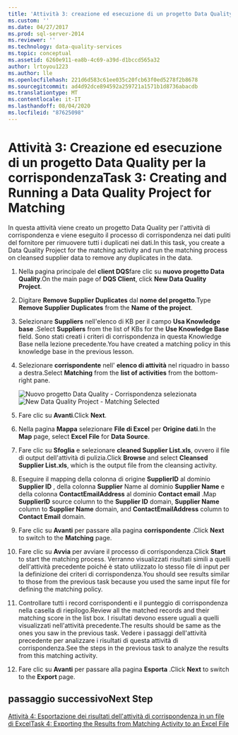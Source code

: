 ```yaml
---
title: 'Attività 3: creazione ed esecuzione di un progetto Data Quality per la corrispondenza | Microsoft Docs'
ms.custom: ''
ms.date: 04/27/2017
ms.prod: sql-server-2014
ms.reviewer: ''
ms.technology: data-quality-services
ms.topic: conceptual
ms.assetid: 6260e911-ea8b-4c69-a39d-d1bccd565a32
author: lrtoyou1223
ms.author: lle
ms.openlocfilehash: 221d6d583c61ee035c20fcb63f0ed5278f2b8678
ms.sourcegitcommit: ad4d92dce894592a259721a1571b1d8736abacdb
ms.translationtype: MT
ms.contentlocale: it-IT
ms.lasthandoff: 08/04/2020
ms.locfileid: "87625098"
---
```

# <a name="task-3-creating-and-running-a-data-quality-project-for-matching"></a><span data-ttu-id="30bbd-102">Attività 3: Creazione ed esecuzione di un progetto Data Quality per la corrispondenza</span><span class="sxs-lookup"><span data-stu-id="30bbd-102">Task 3: Creating and Running a Data Quality Project for Matching</span></span>
  <span data-ttu-id="30bbd-103">In questa attività viene creato un progetto Data Quality per l'attività di corrispondenza e viene eseguito il processo di corrispondenza nei dati puliti del fornitore per rimuovere tutti i duplicati nei dati.</span><span class="sxs-lookup"><span data-stu-id="30bbd-103">In this task, you create a Data Quality Project for the matching activity and run the matching process on cleansed supplier data to remove any duplicates in the data.</span></span>

1.  <span data-ttu-id="30bbd-104">Nella pagina principale del **client DQS**fare clic su **nuovo progetto Data Quality**.</span><span class="sxs-lookup"><span data-stu-id="30bbd-104">On the main page of **DQS Client**, click **New Data Quality Project**.</span></span>

2.  <span data-ttu-id="30bbd-105">Digitare **Remove Supplier Duplicates** dal **nome del progetto**.</span><span class="sxs-lookup"><span data-stu-id="30bbd-105">Type **Remove Supplier Duplicates** from the **Name of the project**.</span></span>

3.  <span data-ttu-id="30bbd-106">Selezionare **Suppliers** nell'elenco di KB per il campo **Usa Knowledge base** .</span><span class="sxs-lookup"><span data-stu-id="30bbd-106">Select **Suppliers** from the list of KBs for the **Use Knowledge Base** field.</span></span> <span data-ttu-id="30bbd-107">Sono stati creati i criteri di corrispondenza in questa Knowledge Base nella lezione precedente.</span><span class="sxs-lookup"><span data-stu-id="30bbd-107">You have created a matching policy in this knowledge base in the previous lesson.</span></span>

4.  <span data-ttu-id="30bbd-108">Selezionare **corrispondente** nell' **elenco di attività** nel riquadro in basso a destra.</span><span class="sxs-lookup"><span data-stu-id="30bbd-108">Select **Matching** from the **list of activities** from the bottom-right pane.</span></span>

     <span data-ttu-id="30bbd-109">![Nuovo progetto Data Quality - Corrispondenza selezionata](../../2014/tutorials/media/et-creatingandrunningadqpformatching.jpg "Nuovo progetto Data Quality - Corrispondenza selezionata")</span><span class="sxs-lookup"><span data-stu-id="30bbd-109">![New Data Quality Project - Matching Selected](../../2014/tutorials/media/et-creatingandrunningadqpformatching.jpg "New Data Quality Project - Matching Selected")</span></span>

5.  <span data-ttu-id="30bbd-110">Fare clic su **Avanti**.</span><span class="sxs-lookup"><span data-stu-id="30bbd-110">Click **Next**.</span></span>

6.  <span data-ttu-id="30bbd-111">Nella pagina **Mappa** selezionare **File di Excel** per **Origine dati**.</span><span class="sxs-lookup"><span data-stu-id="30bbd-111">In the **Map** page, select **Excel File** for **Data Source**.</span></span>

7.  <span data-ttu-id="30bbd-112">Fare clic su **Sfoglia** e selezionare **cleaned Supplier List.xls**, ovvero il file di output dell'attività di pulizia.</span><span class="sxs-lookup"><span data-stu-id="30bbd-112">Click **Browse** and select **Cleansed Supplier List.xls**, which is the output file from the cleansing activity.</span></span>

8.  <span data-ttu-id="30bbd-113">Eseguire il mapping della colonna di origine **SupplierID** al dominio **Supplier ID** , della colonna **Supplier** Name al dominio **Supplier Name** e della colonna **ContactEmailAddress** al dominio **Contact email** .</span><span class="sxs-lookup"><span data-stu-id="30bbd-113">Map **SupplierID** source column to the **Supplier ID** domain, **Supplier Name** column to **Supplier Name** domain, and **ContactEmailAddress** column to **Contact Email** domain.</span></span>

9. <span data-ttu-id="30bbd-114">Fare clic su **Avanti** per passare alla pagina **corrispondente** .</span><span class="sxs-lookup"><span data-stu-id="30bbd-114">Click **Next** to switch to the **Matching** page.</span></span>

10. <span data-ttu-id="30bbd-115">Fare clic su **Avvia** per avviare il processo di corrispondenza.</span><span class="sxs-lookup"><span data-stu-id="30bbd-115">Click **Start** to start the matching process.</span></span> <span data-ttu-id="30bbd-116">Verranno visualizzati risultati simili a quelli dell'attività precedente poiché è stato utilizzato lo stesso file di input per la definizione dei criteri di corrispondenza.</span><span class="sxs-lookup"><span data-stu-id="30bbd-116">You should see results similar to those from the previous task because you used the same input file for defining the matching policy.</span></span>

11. <span data-ttu-id="30bbd-117">Controllare tutti i record corrispondenti e il punteggio di corrispondenza nella casella di riepilogo.</span><span class="sxs-lookup"><span data-stu-id="30bbd-117">Review all the matched records and their matching score in the list box.</span></span> <span data-ttu-id="30bbd-118">I risultati devono essere uguali a quelli visualizzati nell'attività precedente.</span><span class="sxs-lookup"><span data-stu-id="30bbd-118">The results should be same as the ones you saw in the previous task.</span></span> <span data-ttu-id="30bbd-119">Vedere i passaggi dell'attività precedente per analizzare i risultati di questa attività di corrispondenza.</span><span class="sxs-lookup"><span data-stu-id="30bbd-119">See the steps in the previous task to analyze the results from this matching activity.</span></span>

12. <span data-ttu-id="30bbd-120">Fare clic su **Avanti** per passare alla pagina **Esporta** .</span><span class="sxs-lookup"><span data-stu-id="30bbd-120">Click **Next** to switch to the **Export** page.</span></span>

## <a name="next-step"></a><span data-ttu-id="30bbd-121">passaggio successivo</span><span class="sxs-lookup"><span data-stu-id="30bbd-121">Next Step</span></span>
 [<span data-ttu-id="30bbd-122">Attività 4: Esportazione dei risultati dell'attività di corrispondenza in un file di Excel</span><span class="sxs-lookup"><span data-stu-id="30bbd-122">Task 4: Exporting the Results from Matching Activity to an Excel File</span></span>](../../2014/tutorials/task-4-exporting-the-results-from-matching-activity-to-an-excel-file.md)


